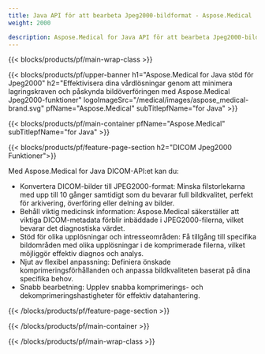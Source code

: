 ```yaml
---
title: Java API för att bearbeta Jpeg2000-bildformat - Aspose.Medical
weight: 2000

description: Aspose.Medical for Java API för att bearbeta Jpeg2000-bildformat
---
```


{{< blocks/products/pf/main-wrap-class >}}

{{< blocks/products/pf/upper-banner h1="Aspose.Medical for Java stöd för Jpeg2000" h2="Effektivisera dina vårdlösningar genom att minimera lagringskraven och påskynda bildöverföringen med Aspose.Medical Jpeg2000-funktioner" logoImageSrc="/medical/images/aspose_medical-brand.svg" pfName="Aspose.Medical" subTitlepfName="for Java" >}}

{{< blocks/products/pf/main-container pfName="Aspose.Medical" subTitlepfName="for Java" >}}

{{< blocks/products/pf/feature-page-section h2="DICOM Jpeg2000 Funktioner">}}

<p>Med Aspose.Medical for Java DICOM-API:et kan du:</p>

<ul>
<li>Konvertera DICOM-bilder till JPEG2000-format: Minska filstorlekarna med upp till 10 gånger samtidigt som du bevarar full bildkvalitet, perfekt för arkivering, överföring eller delning av bilder.</li>
<li>Behåll viktig medicinsk information: Aspose.Medical säkerställer att viktiga DICOM-metadata förblir inbäddade i JPEG2000-filerna, vilket bevarar det diagnostiska värdet.</li>
<li>Stöd för olika upplösningar och intresseområden: Få tillgång till specifika bildområden med olika upplösningar i de komprimerade filerna, vilket möjliggör effektiv diagnos och analys.</li>
<li>Njut av flexibel anpassning: Definiera önskade komprimeringsförhållanden och anpassa bildkvaliteten baserat på dina specifika behov.</li>
<li>Snabb bearbetning: Upplev snabba komprimerings- och dekomprimeringshastigheter för effektiv datahantering.</li>
</ul>

{{< /blocks/products/pf/feature-page-section >}}

{{< /blocks/products/pf/main-container >}}

{{< /blocks/products/pf/main-wrap-class >}}